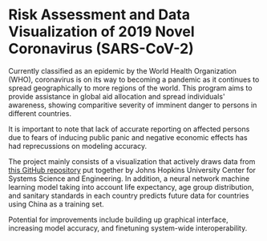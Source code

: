 # Risk Assessment and Data Visualization of 2019 Novel Coronavirus (SARS-CoV-2)

Currently classified as an epidemic by the World Health Organization (WHO), coronavirus is on its way to becoming a pandemic as it continues to spread geographically to more regions of the world. This program aims to provide assistance in global aid allocation and spread individuals' awareness, showing comparitive severity of imminent danger to persons in different countries.<br>

It is important to note that lack of accurate reporting on affected persons due to fears of inducing public panic and negative economic effects has had reprecussions on modeling accuracy.<br>

The project mainly consists of a visualization that actively draws data from <a href="https://github.com/CSSEGISandData/COVID-19">this GitHub repository</a> put together by Johns Hopkins University Center for Systems Science and Engineering. In addition, a neural network machine learning model taking into account life expectancy, age group distribution, and sanitary standards in each country predicts future data for countries using China as a training set.<br>

Potential for improvements include building up graphical interface, increasing model accuracy, and finetuning system-wide interoperability.
